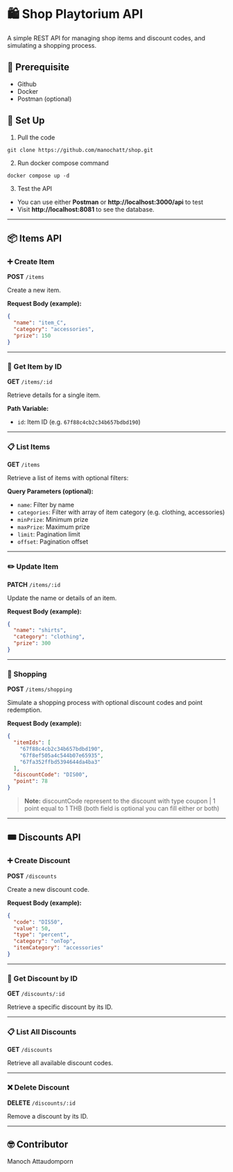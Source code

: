 
# 🛍️ Shop Playtorium API

A simple REST API for managing shop items and discount codes, and simulating a shopping process.

## 📝 Prerequisite

- Github
- Docker
- Postman (optional)

## 🔗 Set Up

1. Pull the code

```
git clone https://github.com/manochatt/shop.git
```
2. Run docker compose command

```
docker compose up -d
```
3. Test the API
 - You can use either **Postman** or **http://localhost:3000/api** to test
 - Visit **http://localhost:8081** to see the database.

---

## 📦 Items API

### ➕ Create Item

**POST** `/items`

Create a new item.

**Request Body (example):**

```json
{
  "name": "item_C",
  "category": "accessories",
  "prize": 150
}
```

---

### 📄 Get Item by ID

**GET** `/items/:id`

Retrieve details for a single item.

**Path Variable:**

- `id`: Item ID (e.g. `67f88c4cb2c34b657bdbd190`)

---

### 📋 List Items

**GET** `/items`

Retrieve a list of items with optional filters:

**Query Parameters (optional):**

- `name`: Filter by name
- `categories`: Filter with array of item category (e.g. clothing, accessories)
- `minPrize`: Minimum prize
- `maxPrize`: Maximum prize
- `limit`: Pagination limit
- `offset`: Pagination offset

---

### ✏️ Update Item

**PATCH** `/items/:id`

Update the name or details of an item.

**Request Body (example):**

```json
{
  "name": "shirts",
  "category": "clothing",
  "prize": 300
}
```

---

### 🛒 Shopping

**POST** `/items/shopping`

Simulate a shopping process with optional discount codes and point redemption.

**Request Body (example):**

```json
{
  "itemIds": [
    "67f88c4cb2c34b657bdbd190",
    "67f8ef505a4c544b07e65935",
    "67fa352ffbd5394644da4ba3"
  ],
  "discountCode": "DIS00",
  "point": 78
}
```
> **Note:** discountCode represent to the discount with type coupon | 1 point equal to 1 THB (both field is optional you can fill either or both)

---

## 🎟️ Discounts API

### ➕ Create Discount

**POST** `/discounts`

Create a new discount code.

**Request Body (example):**

```json
{
  "code": "DIS50",
  "value": 50,
  "type": "percent",
  "category": "onTop",
  "itemCategory": "accessories"
}
```

---

### 📄 Get Discount by ID

**GET** `/discounts/:id`

Retrieve a specific discount by its ID.

---

### 📋 List All Discounts

**GET** `/discounts`

Retrieve all available discount codes.

---

### ❌ Delete Discount

**DELETE** `/discounts/:id`

Remove a discount by its ID.

---

## 🤓 Contributor
Manoch Attaudomporn
